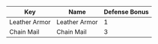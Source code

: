 | Key           | Name          | Defense Bonus |
| ------------- | ------------- | ------------- |
| Leather Armor | Leather Armor | 1             |
| Chain Mail    | Chain Mail    | 3             |
